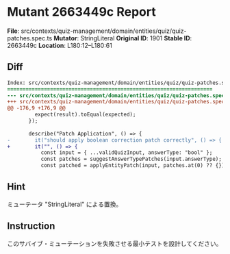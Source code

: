 # Mutant 2663449c Report

**File**: src/contexts/quiz-management/domain/entities/quiz/quiz-patches.spec.ts
**Mutator**: StringLiteral
**Original ID**: 1901
**Stable ID**: 2663449c
**Location**: L180:12–L180:61

## Diff

```diff
Index: src/contexts/quiz-management/domain/entities/quiz/quiz-patches.spec.ts
===================================================================
--- src/contexts/quiz-management/domain/entities/quiz/quiz-patches.spec.ts	original
+++ src/contexts/quiz-management/domain/entities/quiz/quiz-patches.spec.ts	mutated #1901
@@ -176,9 +176,9 @@
         expect(result).toEqual(expected);
       });
 
       describe("Patch Application", () => {
-        it("should apply boolean correction patch correctly", () => {
+        it("", () => {
           const input = { ...validQuizInput, answerType: "bool" };
           const patches = suggestAnswerTypePatches(input.answerType);
           const patched = applyEntityPatch(input, patches.at(0) ?? {});
```

## Hint

ミューテータ "StringLiteral" による置換。

## Instruction

このサバイブ・ミューテーションを失敗させる最小テストを設計してください。

